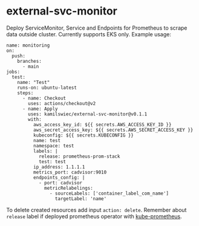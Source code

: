 # external-svc-monitor
Deploy ServiceMonitor, Service and Endpoints for Prometheus to scrape data outside cluster.
Currently supports EKS only.
Example usage:
```
name: monitoring
on:
  push:
    branches:
      - main
jobs:
  test:
    name: "Test"
    runs-on: ubuntu-latest
    steps:
      - name: Checkout
        uses: actions/checkout@v2
      - name: Apply
        uses: kamilswiec/external-svc-monitor@v0.1.1
        with:
          aws_access_key_id: ${{ secrets.AWS_ACCESS_KEY_ID }}
          aws_secret_access_key: ${{ secrets.AWS_SECRET_ACCESS_KEY }}
          kubeconfig: ${{ secrets.KUBECONFIG }}
          name: test
          namespace: test
          labels: |
            release: prometheus-prom-stack
            test: test
          ip_address: 1.1.1.1
          metrics_port: cadvisor:9010
          endpoints_config: |
            - port: cadvisor
              metricRelabelings:
                - sourceLabels: ['container_label_com_name']
                  targetLabel: 'name'
```
To delete created resources add input `action: delete`.
Remember about `release` label if deployed prometheus operator with [kube-prometheus](https://github.com/prometheus-operator/kube-prometheus).
